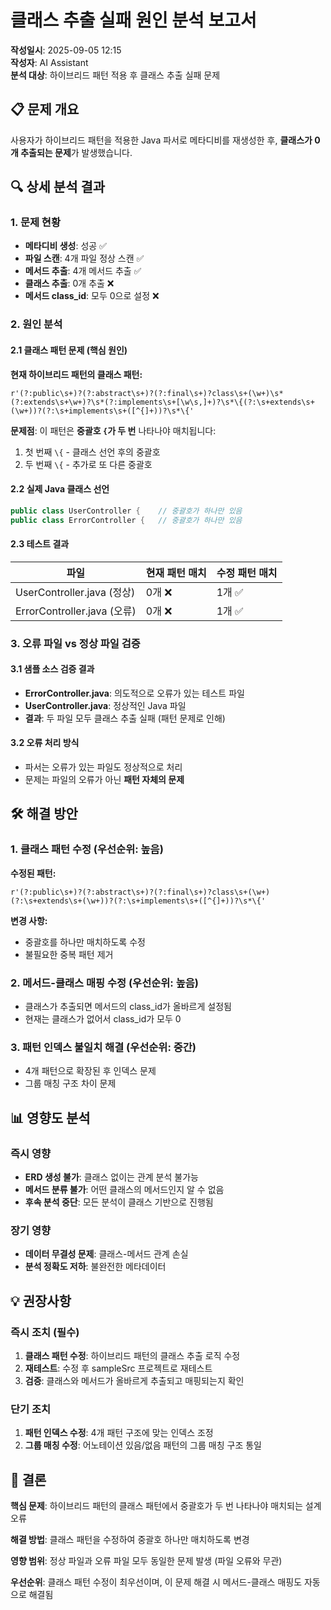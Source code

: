 # 클래스 추출 실패 원인 분석 보고서

**작성일시**: 2025-09-05 12:15  
**작성자**: AI Assistant  
**분석 대상**: 하이브리드 패턴 적용 후 클래스 추출 실패 문제

## 📋 문제 개요

사용자가 하이브리드 패턴을 적용한 Java 파서로 메타디비를 재생성한 후, **클래스가 0개 추출되는 문제**가 발생했습니다.

## 🔍 상세 분석 결과

### 1. 문제 현황
- **메타디비 생성**: 성공 ✅
- **파일 스캔**: 4개 파일 정상 스캔 ✅
- **메서드 추출**: 4개 메서드 추출 ✅
- **클래스 추출**: 0개 추출 ❌
- **메서드 class_id**: 모두 0으로 설정 ❌

### 2. 원인 분석

#### 2.1 클래스 패턴 문제 (핵심 원인)
**현재 하이브리드 패턴의 클래스 패턴:**
```regex
r'(?:public\s+)?(?:abstract\s+)?(?:final\s+)?class\s+(\w+)\s*(?:extends\s+\w+)?\s*(?:implements\s+[\w\s,]+)?\s*\{(?:\s+extends\s+(\w+))?(?:\s+implements\s+([^{]+))?\s*\{'
```

**문제점**: 이 패턴은 **중괄호 `{`가 두 번** 나타나야 매치됩니다:
1. 첫 번째 `\{` - 클래스 선언 후의 중괄호
2. 두 번째 `\{` - 추가로 또 다른 중괄호

#### 2.2 실제 Java 클래스 선언
```java
public class UserController {    // 중괄호가 하나만 있음
public class ErrorController {   // 중괄호가 하나만 있음
```

#### 2.3 테스트 결과
| 파일 | 현재 패턴 매치 | 수정 패턴 매치 |
|------|---------------|---------------|
| UserController.java (정상) | 0개 ❌ | 1개 ✅ |
| ErrorController.java (오류) | 0개 ❌ | 1개 ✅ |

### 3. 오류 파일 vs 정상 파일 검증

#### 3.1 샘플 소스 검증 결과
- **ErrorController.java**: 의도적으로 오류가 있는 테스트 파일
- **UserController.java**: 정상적인 Java 파일
- **결과**: 두 파일 모두 클래스 추출 실패 (패턴 문제로 인해)

#### 3.2 오류 처리 방식
- 파서는 오류가 있는 파일도 정상적으로 처리
- 문제는 파일의 오류가 아닌 **패턴 자체의 문제**

## 🛠️ 해결 방안

### 1. 클래스 패턴 수정 (우선순위: 높음)
**수정된 패턴:**
```regex
r'(?:public\s+)?(?:abstract\s+)?(?:final\s+)?class\s+(\w+)(?:\s+extends\s+(\w+))?(?:\s+implements\s+([^{]+))?\s*\{'
```

**변경 사항:**
- 중괄호를 하나만 매치하도록 수정
- 불필요한 중복 패턴 제거

### 2. 메서드-클래스 매핑 수정 (우선순위: 높음)
- 클래스가 추출되면 메서드의 class_id가 올바르게 설정됨
- 현재는 클래스가 없어서 class_id가 모두 0

### 3. 패턴 인덱스 불일치 해결 (우선순위: 중간)
- 4개 패턴으로 확장된 후 인덱스 문제
- 그룹 매칭 구조 차이 문제

## 📊 영향도 분석

### 즉시 영향
- **ERD 생성 불가**: 클래스 없이는 관계 분석 불가능
- **메서드 분류 불가**: 어떤 클래스의 메서드인지 알 수 없음
- **후속 분석 중단**: 모든 분석이 클래스 기반으로 진행됨

### 장기 영향
- **데이터 무결성 문제**: 클래스-메서드 관계 손실
- **분석 정확도 저하**: 불완전한 메타데이터

## 💡 권장사항

### 즉시 조치 (필수)
1. **클래스 패턴 수정**: 하이브리드 패턴의 클래스 추출 로직 수정
2. **재테스트**: 수정 후 sampleSrc 프로젝트로 재테스트
3. **검증**: 클래스와 메서드가 올바르게 추출되고 매핑되는지 확인

### 단기 조치
1. **패턴 인덱스 수정**: 4개 패턴 구조에 맞는 인덱스 조정
2. **그룹 매칭 수정**: 어노테이션 있음/없음 패턴의 그룹 매칭 구조 통일

## 📝 결론

**핵심 문제**: 하이브리드 패턴의 클래스 패턴에서 중괄호가 두 번 나타나야 매치되는 설계 오류

**해결 방법**: 클래스 패턴을 수정하여 중괄호 하나만 매치하도록 변경

**영향 범위**: 정상 파일과 오류 파일 모두 동일한 문제 발생 (파일 오류와 무관)

**우선순위**: 클래스 패턴 수정이 최우선이며, 이 문제 해결 시 메서드-클래스 매핑도 자동으로 해결됨
